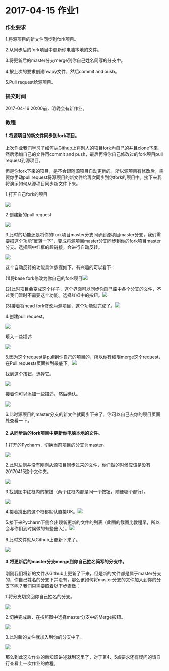 # 2017-04-15 作业1

### 作业要求

1.将源项目的新文件同步到fork项目。

2.从同步后的fork项目中更新你电脑本地的文件。

3.将更新后的master分支merge到你自己姓名简写的分支中。

4.按上次的要求创建hw.py文件，然后commit and push。

5.Pull request给源项目。

### 提交时间

2017-04-16 20:00前，明晚会有新作业。

### 教程

#### 1.将源项目的新文件同步到fork项目。

​	上次作业我们学习了如何从Github上将别人的项目fork为自己的并且clone下来，然后添加自己的文件再commit and push，最后再将你自己修改过的fork项目pull request到源项目。

​	但是你fork下来的项目，是不会跟随源项目自动更新的。所以源项目有修改后，需要你手动pull request将源项目的新文件给再次同步到你fork的项目中。接下来我将演示如何从源项目同步新文件下来。

1.打开自己fork的项目

![](http://git.oschina.net/shoukaku/images/raw/master/20170415/20170415143746.png)

2.创建新的pull request

![](http://git.oschina.net/shoukaku/images/raw/master/20170415/20170415144239.png)

3.此时的功能还是将你的fork项目master分支同步到源项目master分支，我们需要把这个功能“反转一下”，变成将源项目master分支同步到你的fork项目master分支。选择图中红框的超链接，会进行自动反转。

![](http://git.oschina.net/shoukaku/images/raw/master/20170415/20170415144458.png)

这个自动反转的功能具体步骤如下，有兴趣的可以看下：

(1)将base fork修改为你自己的fork项目![](http://git.oschina.net/shoukaku/images/raw/master/20170415/20170415144554.png)

(2)此时项目会变成这个样子，这个界面可以同步你自己库中各个分支的文件，不过我们暂时不需要这个功能。选择红框中的按钮。![](http://git.oschina.net/shoukaku/images/raw/master/20170415/20170415144650.png)

(3)接着将head fork修改为源项目，这个功能就完成了。![](http://git.oschina.net/shoukaku/images/raw/master/20170415/20170415144722.png)

4.创建pull request。

![](http://git.oschina.net/shoukaku/images/raw/master/20170415/20170415144759.png)

填入一些描述

![](http://git.oschina.net/shoukaku/images/raw/master/20170415/20170415144833.png)

5.因为这个request是pull到你自己的项目的，所以你有权限merge这个request，在Pull requests页面拉到最底下。![](http://git.oschina.net/shoukaku/images/raw/master/20170415/20170415144926.png)

找到这个按钮，选择它。

![](http://git.oschina.net/shoukaku/images/raw/master/20170415/20170415145019.png)

接着你可以添加一些描述，然后确认。

![](http://git.oschina.net/shoukaku/images/raw/master/20170415/20170415145051.png)

6.此时源项目的master分支的新文件就同步下来了，你可以自己去你的项目页面处查看一下。



#### 2.从同步后的fork项目中更新你电脑本地的文件。

1.打开的Pycharm，切换当前项目的分支为master。

![](http://git.oschina.net/shoukaku/images/raw/master/20170415/20170415145517.png)

2.此时左侧并没有刚刚从源项目同步过来的文件，你们做的时候应该是没有20170415这个文件夹。

![](http://git.oschina.net/shoukaku/images/raw/master/20170415/20170415145651.png)

3.找到图中红框内的按钮（两个红框内都是同一个按钮，随便哪个都行）。

![](http://git.oschina.net/shoukaku/images/raw/master/20170415/20170415145748.png)

4.接着跳出的这个框都默认直接OK。![](http://git.oschina.net/shoukaku/images/raw/master/20170415/20170415145804.png)

5.接下来Pycharm下侧会出现新更新的文件的列表（此图的截图比教程早，所以会与你们到时候做的有些出入）。![](http://git.oschina.net/shoukaku/images/raw/master/20170415/20170415145825.png)

6.此时文件就从Github上更新下来了。

![](http://git.oschina.net/shoukaku/images/raw/master/20170415/20170415154943.png)



#### 3.将更新后的master分支merge到你自己姓名简写的分支中。

刚刚我们将新的文件从Github上更新了下来，但是新的文件都是属于master分支的，你自己姓名的分支下并没有，那么该如何将master分支的文件加入到你的分支下呢？我们只需要照着以下步骤做：

1.将分支切换回你自己姓名的分支。

![](http://git.oschina.net/shoukaku/images/raw/master/20170415/20170415155209.png)

2.切换完成后，在按照图中选择master分支中的Merge按钮。

![](http://git.oschina.net/shoukaku/images/raw/master/20170415/20170415155225.png)

3.此时新的文件就加入到你的分支中了。

![](http://git.oschina.net/shoukaku/images/raw/master/20170415/20170415155253.png)



那么到此这次作业的新知识讲述就到这里了，对于第4、5点要求还有疑问的请自行查看上一次作业的教程。